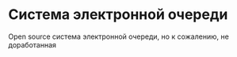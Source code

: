 # Система электронной очереди
Open source система электронной очереди, но к сожалению, не доработанная
